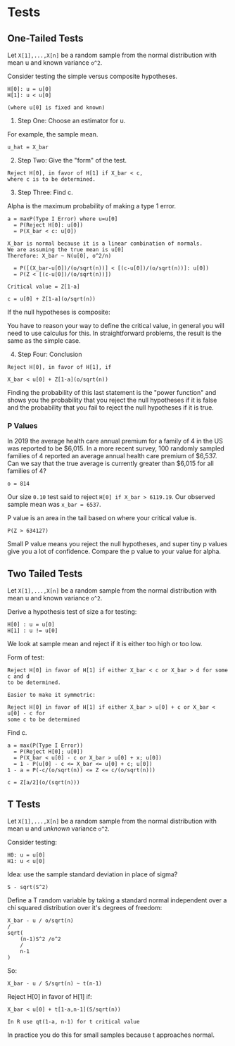 # Tests

## One-Tailed Tests

Let `X[1],...,X[n]` be a random sample from the normal distribution with mean u
and known variance `o^2`.

Consider testing the simple versus composite hypotheses.

```
H[0]: u = u[0]
H[1]: u < u[0]

(where u[0] is fixed and known)
```

1. Step One: Choose an estimator for u.

For example, the sample mean.

`u_hat = X_bar`

2. Step Two: Give the "form" of the test.

```
Reject H[0], in favor of H[1] if X_bar < c,
where c is to be determined.
```

3. Step Three: Find c.

Alpha is the maximum probability of making a type 1 error.

```
a = maxP(Type I Error) where u=u[0]
  = P(Reject H[0]: u[0])
  = P(X_bar < c: u[0])

X_bar is normal because it is a linear combination of normals.
We are assuming the true mean is u[0]
Therefore: X_bar ~ N(u[0], o^2/n)

  = P([(X_bar-u[0])/(o/sqrt(n))] < [(c-u[0])/(o/sqrt(n))]: u[0])
  = P(Z < [(c-u[0])/(o/sqrt(n))])

Critical value = Z[1-a]

c = u[0] + Z[1-a](o/sqrt(n))
```

If the null hypotheses is composite:

You have to reason your way to define the critical value, in general you will
need to use calculus for this. In straightforward problems, the result is the same as the
simple case.

4. Step Four: Conclusion

```
Reject H[0], in favor of H[1], if

X_bar < u[0] + Z[1-a](o/sqrt(n))
```

Finding the probability of this last statement is the "power function" and shows you the
probability that you reject the null hypotheses if it is false and the
probability that you fail to reject the null hypotheses if it is true.

### P Values

In 2019 the average health care annual premium for a family of 4 in the US was
reported to be $6,015. In a more recent survey, 100 randomly sampled families of
4 reported an average annual health care premium of $6,537. Can we say that the
true average is currently greater than $6,015 for all families of 4?

`o = 814`

Our size `0.10` test said to reject `H[0] if X_bar > 6119.19`. Our observed
sample mean was `x_bar = 6537`.

P value is an area in the tail based on where your critical value is.

```
P(Z > 634127)
```

Small P value means you reject the null hypotheses, and super tiny p values give
you a lot of confidence. Compare the p value to your value for alpha.

## Two Tailed Tests

Let `X[1],...,X[n]` be a random sample from the normal distribution with mean u
and known variance `o^2`.

Derive a hypothesis test of size a for testing:

```
H[0] : u = u[0]
H[1] : u != u[0]
```

We look at sample mean and reject if it is either too high or too low.

Form of test:

```
Reject H[0] in favor of H[1] if either X_bar < c or X_bar > d for some c and d
to be determined.

Easier to make it symmetric:

Reject H[0] in favor of H[1] if either X_bar > u[0] + c or X_bar < u[0] - c for
some c to be determined
```

Find c.

```
a = max(P(Type I Error))
  = P(Reject H[0]; u[0])
  = P(X_bar < u[0] - c or X_bar > u[0] + x; u[0])
  = 1 - P(u[0] - c <= X_bar <= u[0] + c; u[0])
1 - a = P(-c/(o/sqrt(n)) <= Z <= c/(o/sqrt(n)))

c = Z[a/2](o/(sqrt(n)))
```

## T Tests

Let `X[1],...,X[n]` be a random sample from the normal distribution with mean u
and _unknown_ variance `o^2`.

Consider testing:

```
H0: u = u[0]
H1: u < u[0]
```

Idea: use the sample standard deviation in place of sigma?

```
S - sqrt(S^2)
```

Define a T random variable by taking a standard normal independent over a chi
squared distribution over it's degrees of freedom:

```
X_bar - u / o/sqrt(n)
/
sqrt(
    (n-1)S^2 /o^2
    /
    n-1
)
```

So:

```
X_bar - u / S/sqrt(n) ~ t(n-1)
```

Reject H[0] in favor of H[1] if:

```
X_bar < u[0] + t[1-a,n-1](S/sqrt(n))

In R use qt(1-a, n-1) for t critical value
```

In practice you do this for small samples because t approaches normal.
